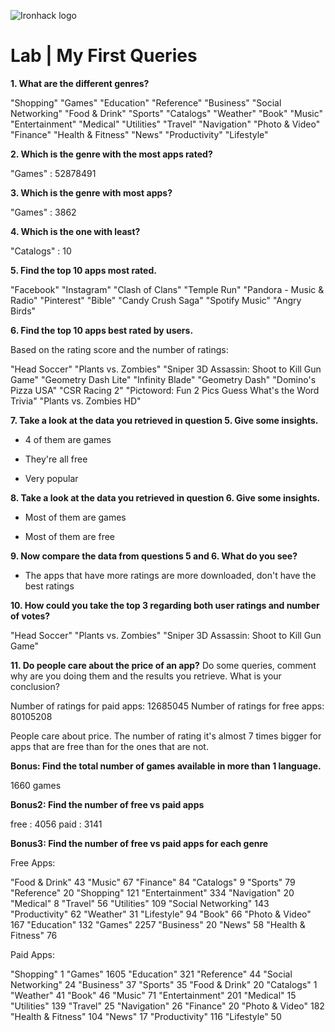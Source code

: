 ![Ironhack logo](https://i.imgur.com/1QgrNNw.png)

# Lab | My First Queries


**1. What are the different genres?**

"Shopping"
"Games"
"Education"
"Reference"
"Business"
"Social Networking"
"Food & Drink"
"Sports"
"Catalogs"
"Weather"
"Book"
"Music"
"Entertainment"
"Medical"
"Utilities"
"Travel"
"Navigation"
"Photo & Video"
"Finance"
"Health & Fitness"
"News"
"Productivity"
"Lifestyle"

**2. Which is the genre with the most apps rated?**

"Games" : 52878491

**3. Which is the genre with most apps?**

"Games" : 3862

**4. Which is the one with least?**

"Catalogs" : 10

**5. Find the top 10 apps most rated.**

"Facebook"
"Instagram"
"Clash of Clans"
"Temple Run"
"Pandora - Music & Radio"
"Pinterest"
"Bible"
"Candy Crush Saga"
"Spotify Music"
"Angry Birds"

**6. Find the top 10 apps best rated by users.**

Based on the rating score and the number of ratings:

"Head Soccer"
"Plants vs. Zombies"
"Sniper 3D Assassin: Shoot to Kill Gun Game"
"Geometry Dash Lite"
"Infinity Blade"
"Geometry Dash"
"Domino's Pizza USA"
"CSR Racing 2"
"Pictoword: Fun 2 Pics Guess What's the Word Trivia"
"Plants vs. Zombies HD"

**7. Take a look at the data you retrieved in question 5. Give some insights.**

- 4 of them are games

- They're all free

- Very popular

**8. Take a look at the data you retrieved in question 6. Give some insights.**

- Most of them are games

- Most of them are free

**9. Now compare the data from questions 5 and 6. What do you see?**

- The apps that have more ratings are more downloaded, don't have the best ratings


**10. How could you take the top 3 regarding both user ratings and number of votes?**

"Head Soccer"
"Plants vs. Zombies"
"Sniper 3D Assassin: Shoot to Kill Gun Game"

**11. Do people care about the price of an app?** Do some queries, comment why are you doing them and the results you retrieve. What is your conclusion?

Number of ratings for paid apps: 12685045
Number of ratings for free apps: 80105208

People care about price. The number of rating it's almost 7 times bigger for apps that are free than for the ones that are not.

**Bonus: Find the total number of games available in more than 1 language.**

1660 games

**Bonus2: Find the number of free vs paid apps**

free : 4056
paid : 3141

**Bonus3: Find the number of free vs paid apps for each genre**

Free Apps:

"Food & Drink"	43
"Music"	67
"Finance"	84
"Catalogs"	9
"Sports"	79
"Reference"	20
"Shopping"	121
"Entertainment"	334
"Navigation"	20
"Medical"	8
"Travel"	56
"Utilities"	109
"Social Networking"	143
"Productivity"	62
"Weather"	31
"Lifestyle"	94
"Book"	66
"Photo & Video"	167
"Education"	132
"Games"	2257
"Business"	20
"News"	58
"Health & Fitness"	76


Paid Apps:

"Shopping"	1
"Games"	1605
"Education"	321
"Reference"	44
"Social Networking"	24
"Business"	37
"Sports"	35
"Food & Drink"	20
"Catalogs"	1
"Weather"	41
"Book"	46
"Music"	71
"Entertainment"	201
"Medical"	15
"Utilities"	139
"Travel"	25
"Navigation"	26
"Finance"	20
"Photo & Video"	182
"Health & Fitness"	104
"News"	17
"Productivity"	116
"Lifestyle"	50
